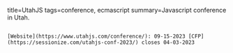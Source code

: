 title=UtahJS
tags=conference, ecmascript
summary=Javascript conference in Utah.
~~~~~~

[Website](https://www.utahjs.com/conference/): 09-15-2023 [CFP](https://sessionize.com/utahjs-conf-2023/) closes 04-03-2023

